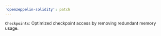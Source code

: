 ```yaml
---
'openzeppelin-solidity': patch
---
```


`Checkpoints`: Optimized checkpoint access by removing redundant memory usage.
